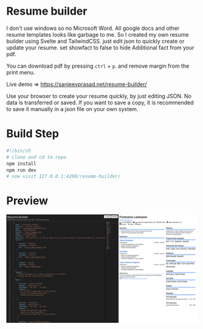 # Resume builder

I don't use windows so no Microsoft Word. All google docs and other resume templates looks like garbage to me. So I created my own resume builder using Svelte and TailwindCSS.
just edit json to quickly create or update your resume. set showfact to false to hide Additional fact from your pdf.

You can download pdf by pressing `ctrl` + `p`. and remove margin from the print menu.

Live demo => https://sanjeevprasad.net/resume-builder/

Use your browser to create your resume quickly, by just editing JSON. No data is transferred or saved.
If you want to save a copy, it is recommended to save it manually in a json file on your own system.

# Build Step
```sh
#!/bin/sh
# clone and cd to repo
npm install
npm run dev
# now visit 127.0.0.1:4200/resume-builder/
```

# Preview

![screenshot](./docs/screenshot.png)
